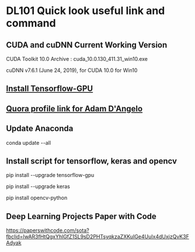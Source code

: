 # DL101 Quick look useful link and command

## CUDA and cuDNN Current Working Version
CUDA Toolkit 10.0 Archive : cuda_10.0.130_411.31_win10.exe

cuDNN v7.6.1 (June 24, 2019), for CUDA 10.0 for Win10

## [Install Tensorflow-GPU](https://medium.com/boobeejung/%E0%B8%A7%E0%B8%B4%E0%B8%98%E0%B8%B5%E0%B8%81%E0%B8%B2%E0%B8%A3%E0%B8%95%E0%B8%B4%E0%B8%94%E0%B8%95%E0%B8%B1%E0%B9%89%E0%B8%87-keras-tensorflow-gpu-version-%E0%B8%9A%E0%B8%99-windows-10-%E0%B8%9A%E0%B8%97%E0%B8%84%E0%B8%A7%E0%B8%B2%E0%B8%A1%E0%B8%99%E0%B8%B5%E0%B9%89%E0%B9%80%E0%B8%82%E0%B8%B5%E0%B8%A2%E0%B8%99%E0%B8%82%E0%B8%B6%E0%B9%89%E0%B8%99%E0%B9%80%E0%B8%9E%E0%B8%B7%E0%B9%88%E0%B8%AD%E0%B8%AB%E0%B8%A5%E0%B8%B2%E0%B8%A2%E0%B9%86-%E0%B8%84%E0%B8%99%E0%B8%97%E0%B8%B5%E0%B9%88%E0%B8%81%E0%B8%B3-e8e3f5105baa) 

## [Quora profile link for Adam D'Angelo](http://www.quora.com/Adam-DAngelo)

## Update Anaconda
conda update --all

## Install script for tensorflow, keras and opencv
pip install --upgrade tensorflow-gpu

pip install --upgrade keras

pip install opencv-python

## Deep Learning Projects Paper with Code
https://paperswithcode.com/sota?fbclid=IwAR3fHtQgxYhlGfZ1SL9sD2PHTsyqkzaZXKuIGe4UuIx4dUxjzQvK3FAdyak
